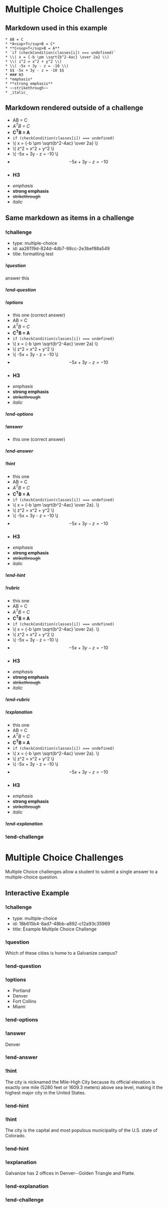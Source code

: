 
# Multiple Choice Challenges

## Markdown used in this example

```
* AB = C
* *A<sup>T</sup>B = C*
* **C<sup>T</sup>B = A**
* `if (checkCondition(classes[i]) === undefined)`
* \\( x = {-b \pm \sqrt{b^2-4ac} \over 2a} \\)
* \\( z^2 = x^2 + y^2 \\)
* \\( -5x + 3y - z = -10 \\)
* $$ -5x + 3y - z = -10 $$
* ### H3
* *emphasis*
* **strong emphasis**
* ~~strikethrough~~
* _italic_
```

## Markdown rendered outside of a challenge

* AB = C
* *A<sup>T</sup>B = C*
* **C<sup>T</sup>B = A**
* `if (checkCondition(classes[i]) === undefined)`
* \\( x = {-b \pm \sqrt{b^2-4ac} \over 2a} \\)
* \\( z^2 = x^2 + y^2 \\)
* \\( -5x + 3y - z = -10 \\)
* $$ -5x + 3y - z = -10 $$
* ### H3
* *emphasis*
* **strong emphasis**
* ~~strikethrough~~
* _italic_

## Same markdown as items in a challenge

### !challenge

* type: multiple-choice
* id: aa26119d-824d-4db7-98cc-2e3bef88a549
* title: formatting test
<!--Other optional fields (checkpoints only) -->
<!--`points: 1`: the number of points for scoring as a checkpoint-->
<!--`topics: python, pandas`: the topics for analyzing points-->

##### !question

answer this

##### !end-question

##### !options

* this one (correct answer)
* AB = C
* *A<sup>T</sup>B = C*
* **C<sup>T</sup>B = A**
* `if (checkCondition(classes[i]) === undefined)`
* \\( x = {-b \pm \sqrt{b^2-4ac} \over 2a} \\)
* \\( z^2 = x^2 + y^2 \\)
* \\( -5x + 3y - z = -10 \\)
* $$ -5x + 3y - z = -10 $$
* ### H3
* *emphasis*
* **strong emphasis**
* ~~strikethrough~~
* _italic_

##### !end-options

##### !answer

* this one (correct answer)

##### !end-answer

<!--optional-->
##### !hint

* this one
* AB = C
* *A<sup>T</sup>B = C*
* **C<sup>T</sup>B = A**
* `if (checkCondition(classes[i]) === undefined)`
* \\( x = {-b \pm \sqrt{b^2-4ac} \over 2a}. \\)
* \\( z^2 = x^2 + y^2 \\)
* \\( -5x + 3y - z = -10 \\)
* $$ -5x + 3y - z = -10 $$
* ### H3
* *emphasis*
* **strong emphasis**
* ~~strikethrough~~
* _italic_

##### !end-hint

<!--optional, checkpoints only-->
##### !rubric

* this one
* AB = C
* *A<sup>T</sup>B = C*
* **C<sup>T</sup>B = A**
* `if (checkCondition(classes[i]) === undefined)`
* \\( x = {-b \pm \sqrt{b^2-4ac} \over 2a}. \\)
* \\( z^2 = x^2 + y^2 \\)
* \\( -5x + 3y - z = -10 \\)
* $$ -5x + 3y - z = -10 $$
* ### H3
* *emphasis*
* **strong emphasis**
* ~~strikethrough~~
* _italic_

##### !end-rubric

<!--optional-->
##### !explanation

* this one
* AB = C
* *A<sup>T</sup>B = C*
* **C<sup>T</sup>B = A**
* `if (checkCondition(classes[i]) === undefined)`
* \\( x = {-b \pm \sqrt{b^2-4ac} \over 2a}. \\)
* \\( z^2 = x^2 + y^2 \\)
* \\( -5x + 3y - z = -10 \\)
* $$ -5x + 3y - z = -10 $$
* ### H3
* *emphasis*
* **strong emphasis**
* ~~strikethrough~~
* _italic_

##### !end-explanation

### !end-challenge

<!--END CHALLENGE-->

# Multiple Choice Challenges

Multiple Choice challenges allow a student to submit a single answer to a multiple-choice question.

## Interactive Example

### !challenge

<!--'type' is required-->
<!--'id' is required, string, must be unique within a branch-->
<!--'title' is required, string, used when displaying results-->

* type: multiple-choice
* id: 18b615b4-8ad7-48bb-a892-c12a93c35969
* title: Example Multiple Choice Challenge

<!--'question' is required, markdown, the question to be answered-->

### !question

Which of these cities is home to a Galvanize campus?

### !end-question

<!--'options' is required, a bulleted markdown list, the options the student selects the correct answer from-->

### !options

* Portland
* Denver
* Fort Collins
* Miami

### !end-options

<!--'answer' is required, the correct answer, must exist in the options-->

### !answer

Denver

### !end-answer

<!--'hint' is optional, students will have access after answering incorrectly 3 times. Instructor and admins cannot see hints. There can be more than one hint in separate !hint blocks.-->

### !hint

The city is nicknamed the Mile-High City because its official elevation is exactly one mile (5280 feet or 1609.3 meters) above sea level, making it the highest major city in the United States.

### !end-hint

### !hint

The city is the capital and most populous municipality of the U.S. state of Colorado.

### !end-hint

<!--'explanation' is optional. Shown after the student correctly answers the question.-->

### !explanation

Galvanize has 2 offices in Denver--Golden Triangle and Platte.

### !end-explanation

### !end-challenge

<!--BEGIN CHALLENGE-->

